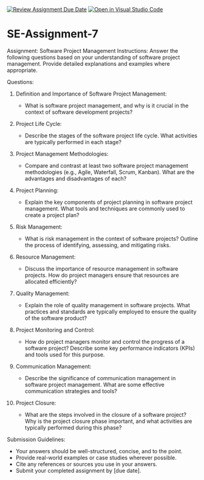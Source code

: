 [![Review Assignment Due Date](https://classroom.github.com/assets/deadline-readme-button-24ddc0f5d75046c5622901739e7c5dd533143b0c8e959d652212380cedb1ea36.svg)](https://classroom.github.com/a/KfkyH0Wl)
[![Open in Visual Studio Code](https://classroom.github.com/assets/open-in-vscode-718a45dd9cf7e7f842a935f5ebbe5719a5e09af4491e668f4dbf3b35d5cca122.svg)](https://classroom.github.com/online_ide?assignment_repo_id=15223362&assignment_repo_type=AssignmentRepo)
# SE-Assignment-7
Assignment: Software Project Management
Instructions:
Answer the following questions based on your understanding of software project management. Provide detailed explanations and examples where appropriate.

 Questions:

1. Definition and Importance of Software Project Management:
   - What is software project management, and why is it crucial in the context of software development projects?

2. Project Life Cycle:
   - Describe the stages of the software project life cycle. What activities are typically performed in each stage?

3. Project Management Methodologies:
   - Compare and contrast at least two software project management methodologies (e.g., Agile, Waterfall, Scrum, Kanban). What are the advantages and disadvantages of each?

4. Project Planning:
   - Explain the key components of project planning in software project management. What tools and techniques are commonly used to create a project plan?

5. Risk Management:
   - What is risk management in the context of software projects? Outline the process of identifying, assessing, and mitigating risks.

6. Resource Management:
   - Discuss the importance of resource management in software projects. How do project managers ensure that resources are allocated efficiently?

7. Quality Management:
   - Explain the role of quality management in software projects. What practices and standards are typically employed to ensure the quality of the software product?

8. Project Monitoring and Control:
   - How do project managers monitor and control the progress of a software project? Describe some key performance indicators (KPIs) and tools used for this purpose.

9. Communication Management:
   - Describe the significance of communication management in software project management. What are some effective communication strategies and tools?

10. Project Closure:
    - What are the steps involved in the closure of a software project? Why is the project closure phase important, and what activities are typically performed during this phase?

Submission Guidelines:
- Your answers should be well-structured, concise, and to the point.
- Provide real-world examples or case studies wherever possible.
- Cite any references or sources you use in your answers.
- Submit your completed assignment by [due date].

